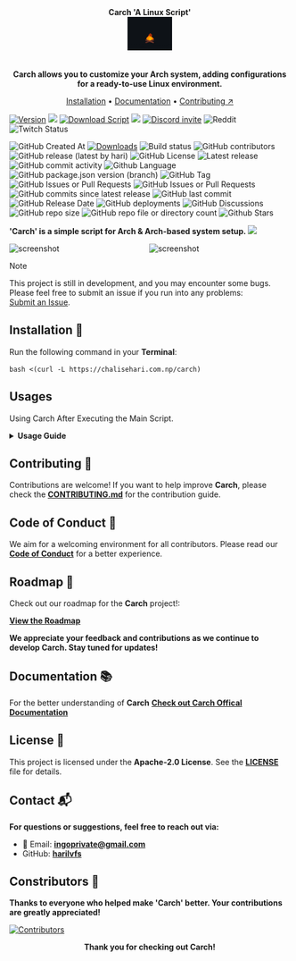 <div align="center">
<strong> Carch 'A Linux Script' </strong> 
<br>
<img src='https://github.com/harilvfs/assets/blob/main/github-gifs/fire.gif' width="80">
</div>
<br>
<div align="center">
  
**Carch allows you to customize your Arch system, adding configurations for a ready-to-use Linux environment.**

[Installation](https://github.com/harilvfs/carch/blob/main/INSTALLATION.md) •
[Documentation](https://harilvfs.github.io/carch/) •
[Contributing ↗](https://github.com/harilvfs/carch/blob/main/.github/CONTRIBUTING.md)
</div>

[![Version](https://img.shields.io/github/v/release/harilvfs/carch?color=orange&label=Latest%20Release&style=for-the-badge)](https://github.com/harilvfs/carch/releases/latest) [![](https://dcbadge.limes.pink/api/server/https://discord.gg/TAaVXT95)](https://discord.gg/TAaVXT95) [![Download Script](https://img.shields.io/badge/Script-Latest-brightgreen?style=for-the-badge)](https://github.com/harilvfs/carch/releases/latest/download/cxfs.sh) [![](https://dcbadge.limes.pink/api/server/https://discord.gg/HBySRyymyZ?logoColor=ff6b6b)](https://discord.gg/HBySRyymyZ) [![Discord invite][discord-badge]][discord-link] ![Reddit](https://img.shields.io/reddit/user-karma/combined/aayush-le?style=for-the-badge&logo=reddit) ![Twitch Status](https://img.shields.io/twitch/status/aayushchalese?style=for-the-badge&color=blue&logo=twitch)

![GitHub Created At](https://img.shields.io/github/created-at/harilvfs/carch?style=for-the-badge&logo=github)
[![Downloads][downloads-badge]][downloads-link]
![Build status](https://img.shields.io/github/actions/workflow/status/harilvfs/carch/docs-build.yml?style=for-the-badge&logo=github)
![GitHub contributors](https://img.shields.io/github/contributors/harilvfs/carch?style=for-the-badge&logo=github)
![GitHub release (latest by hari)](https://img.shields.io/github/downloads/harilvfs/carch/latest/total?style=for-the-badge&logo=github)
![GitHub License](https://img.shields.io/github/license/harilvfs/carch?style=for-the-badge&logo=github)
![Latest release](https://img.shields.io/github/release/harilvfs/carch.svg?style=for-the-badge&logo=github)
![GitHub commit activity](https://img.shields.io/github/commit-activity/w/harilvfs/carch?color=blueviolet&label=Commit%20Activity%3A&style=for-the-badge&logo=github)
![Github Language](https://img.shields.io/github/languages/top/harilvfs/carch?style=for-the-badge&logo=github)
![GitHub package.json version (branch)](https://img.shields.io/github/package-json/v/harilvfs/carch/main?style=for-the-badge&logo=github)
![GitHub Tag](https://img.shields.io/github/v/tag/harilvfs/carch?style=for-the-badge&logo=github)
![GitHub Issues or Pull Requests](https://img.shields.io/github/issues-pr-closed-raw/harilvfs/carch?style=for-the-badge&logo=github)
![GitHub Issues or Pull Requests](https://img.shields.io/github/issues-closed-raw/harilvfs/carch?style=for-the-badge&logo=github)
![GitHub commits since latest release](https://img.shields.io/github/commits-since/harilvfs/carch/latest?style=for-the-badge&logo=github)
![GitHub last commit](https://img.shields.io/github/last-commit/harilvfs/carch?style=for-the-badge&logo=github)
![GitHub Release Date](https://img.shields.io/github/release-date/harilvfs/carch?style=for-the-badge&logo=github)
![GitHub deployments](https://img.shields.io/github/deployments/harilvfs/carch/github-pages?style=for-the-badge&logo=github)
![GitHub Discussions](https://img.shields.io/github/discussions/harilvfs/carch?style=for-the-badge&logo=github)
![GitHub repo size](https://img.shields.io/github/repo-size/harilvfs/carch?style=for-the-badge&logo=github)
![GitHub repo file or directory count](https://img.shields.io/github/directory-file-count/harilvfs/carch?style=for-the-badge&logo=github)
![Github Stars](https://img.shields.io/github/stars/harilvfs/carch?style=for-the-badge&logo=github)

<strong>**'Carch'** is a simple script for **Arch & Arch-based** system setup. <img src='https://user-images.githubusercontent.com/74038190/216122041-518ac897-8d92-4c6b-9b3f-ca01dcaf38ee.png' width="20"></strong>

<p>
<img src="https://github.com/harilvfs/carch/raw/main/preview/carchp.png" alt="screenshot" style="display:inline-block; width:49%;">
<img src="https://github.com/harilvfs/carch/raw/main/preview/carchp1.png" alt="screenshot" style="display:inline-block; width:49%;">
</p>

> [!Note]
> This project is still in development, and you may encounter some bugs.
> Please feel free to submit an issue if you run into any problems:  
> [Submit an Issue](https://github.com/harilvfs/carch/issues).

## Installation 🚀
Run the following command in your **Terminal**:
```shell
bash <(curl -L https://chalisehari.com.np/carch)
```

## Usages
Using Carch After Executing the Main Script.

<details>

<summary><strong>Usage Guide</strong></summary>
<br>

Simply run Carch by entering carch in your terminal.

```bash
carch
```

</details>

## Contributing 🤝 

Contributions are welcome! If you want to help improve **Carch**, please check the **[CONTRIBUTING.md](https://github.com/harilvfs/carch/blob/main/.github/CONTRIBUTING.md)** for the contribution guide.

## Code of Conduct 📜 

We aim for a welcoming environment for all contributors. Please read our **[Code of Conduct](https://github.com/harilvfs/carch/blob/main/.github/CODE_OF_CONDUCT.md)** for a better experience.

## Roadmap 📅 

Check out our roadmap for the **Carch** project!:

**[View the Roadmap](https://github.com/harilvfs/carch/blob/main/roadmap.md)**

<strong>**We appreciate your feedback and contributions as we continue to develop Carch. Stay tuned for updates!** </strong>

## Documentation 📚

For the better understanding of **Carch** **[Check out Carch Offical Documentation](https://harilvfs.github.io/carch/)**

## License 📄 

This project is licensed under the **Apache-2.0 License**. See the **[LICENSE](LICENSE)** file for details.

## Contact 📬 

**For questions or suggestions, feel free to reach out via:**

- 📧 Email: **ingoprivate@gmail.com**
- GitHub: **[harilvfs](https://github.com/harilvfs)**

## Constributors 👥 

<strong>Thanks to everyone who helped make **'Carch'** better. Your contributions are greatly appreciated! </strong>

[![Contributors](https://contrib.rocks/image?repo=harilvfs/carch)](https://github.com/harilvfs/carch/graphs/contributors)

<p align="center"> <strong> Thank you for checking out Carch! </strong> </p>

[discord-badge]: https://img.shields.io/discord/757266205408100413.svg?logo=discord&colorB=7289DA&style=for-the-badge
[discord-link]: https://discord.gg/TAaVXT95
[downloads-badge]: https://img.shields.io/github/downloads/harilvfs/carch/total?logo=github&logoColor=white&style=for-the-badge
[downloads-link]: https://github.com/harilvfs/carch/releases
